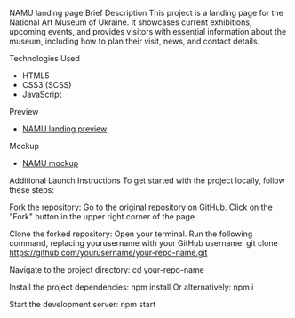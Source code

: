 NAMU landing page
Brief Description
This project is a landing page for the National Art Museum of Ukraine. It showcases current exhibitions, upcoming events, and provides visitors with essential information about the museum, including how to plan their visit, news, and contact details.

Technologies Used
 - HTML5
 - CSS3 (SCSS)
 - JavaScript

Preview
- [NAMU landing preview](https://khvashchenkodenys.github.io/namu-landing/)

Mockup
  - [NAMU mockup](figma.com/design/HL3XGt5ZatvJoYBhOaWY5x/museum-prototype?node-id=323-1957&t=Gd9Dt8qxj7NYns8i-0)

Additional Launch Instructions
To get started with the project locally, follow these steps:

Fork the repository:
Go to the original repository on GitHub.
Click on the "Fork" button in the upper right corner of the page.

Clone the forked repository:
Open your terminal.
Run the following command, replacing yourusername with your GitHub username:
git clone https://github.com/yourusername/your-repo-name.git

Navigate to the project directory:
cd your-repo-name

Install the project dependencies:
npm install
Or alternatively:
npm i

Start the development server:
npm start
